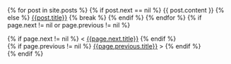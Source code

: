 {% for post in site.posts %}
  {% if post.next == nil %}
  {{ post.content }}
  {% else %}
    <a href="{{post.url}}">{{post.title}}</a>
  {% break %}
  {% endif %}
{% endfor %}
{% if page.next != nil or page.previous != nil %}
<section id="nav">
    <div>
{% if page.next != nil %}
        &lt;&nbsp;<a href="{{page.next.url}}">{{page.next.title}}</a>
{% endif %}
    </div>
    <div>
{% if page.previous != nil %}
        <a href="{{page.previous.url}}">{{page.previous.title}}</a>&nbsp;&gt;
{% endif %}
    </div>
</section>
{% endif %}
